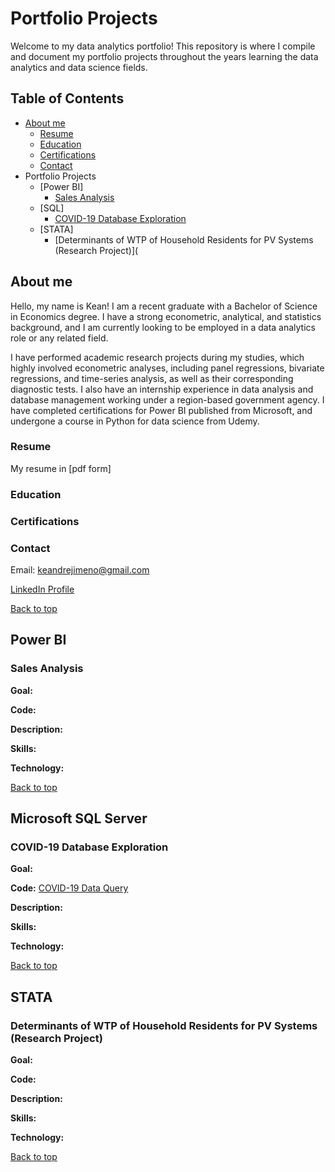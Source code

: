 # Portfolio Projects
Welcome to my data analytics portfolio! This repository is where I compile and document my portfolio projects throughout the years learning the data analytics and data science fields. 

## Table of Contents
- [About me](https://github.com/keandrejimeno/PortfolioProjects/blob/main/README.md#about-me)
  - [Resume](https://github.com/keandrejimeno/PortfolioProjects/blob/main/README.md#resume)
  - [Education](https://github.com/keandrejimeno/PortfolioProjects/blob/main/README.md#education)
  - [Certifications](https://github.com/keandrejimeno/PortfolioProjects/blob/main/README.md#certifications)
  - [Contact](https://github.com/keandrejimeno/PortfolioProjects/blob/main/README.md#contact)
- Portfolio Projects
  - [Power BI]
    - [Sales Analysis](https://github.com/keandrejimeno/PortfolioProjects/blob/main/README.md#sales-analysis)
  - [SQL]
    - [COVID-19 Database Exploration](https://github.com/keandrejimeno/PortfolioProjects/blob/main/README.md#covid-19-database-exploration)
  - [STATA]
    - [Determinants of WTP of Household Residents for PV Systems (Research Project)](

## About me

Hello, my name is Kean! I am a recent graduate with a Bachelor of Science in Economics degree. I have a strong econometric, analytical, and statistics background, and I am currently looking to be employed in a data analytics role or any related field. 

I have performed academic research projects during my studies, which highly involved econometric analyses, including panel regressions, bivariate regressions, and time-series analysis, as well as their corresponding diagnostic tests. I also have an internship experience in data analysis and database management working under a region-based government agency. I have completed certifications for Power BI published from Microsoft, and undergone a course in Python for data science from Udemy.

### Resume

My resume in [pdf form] 

### Education



### Certifications



### Contact
Email: keandrejimeno@gmail.com 

[LinkedIn Profile](https://www.linkedin.com/in/keandrejimeno/)

[Back to top](#top)

## Power BI
### Sales Analysis

**Goal:**

**Code:**

**Description:**

**Skills:**

**Technology:**

[Back to top](#top)

## Microsoft SQL Server
### COVID-19 Database Exploration

**Goal:**

**Code:** [COVID-19 Data Query](https://github.com/keandrejimeno/PortfolioProjects/blob/main/COVID19%20Data%20Query.sql)

**Description:**

**Skills:**

**Technology:**

[Back to top](#top)

## STATA
### Determinants of WTP of Household Residents for PV Systems (Research Project)

**Goal:**

**Code:**

**Description:**

**Skills:**

**Technology:**

[Back to top](#top)
